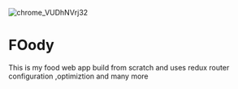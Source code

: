![chrome_VUDhNVrj32](https://github.com/weberankit/FOody/assets/94105514/e07cd6e7-58e5-4cd3-810d-328fd8dc3a3a)
# FOody
This is my food web app build from scratch and uses redux router configuration ,optimiztion and many more
